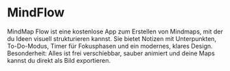 # MindFlow
MindMap Flow ist eine kostenlose App zum Erstellen von Mindmaps, mit der du Ideen visuell strukturieren kannst. Sie bietet Notizen mit Unterpunkten, To-Do-Modus, Timer für Fokusphasen und ein modernes, klares Design. Besonderheit: Alles ist frei verschiebbar, sauber animiert und deine Maps kannst du direkt als Bild exportieren.
